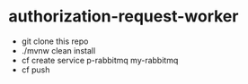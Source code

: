 # authorization-request-worker

* git clone this repo
* ./mvnw clean install
* cf create service p-rabbitmq my-rabbitmq
* cf push
